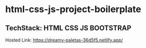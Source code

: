# html-css-js-project-boilerplate
## TechStack: HTML CSS JS BOOTSTRAP
Hosted Link: https://dreamy-paletas-36d5f5.netlify.app/
